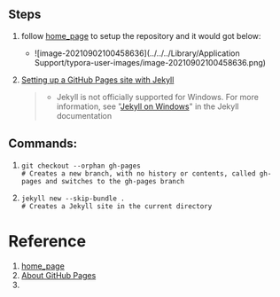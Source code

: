 ## Steps

1. follow [home_page](https://pages.github.com/) to setup the repository and it would got below:

   * ![image-20210902100458636](../../../Library/Application Support/typora-user-images/image-20210902100458636.png)

2. [Setting up a GitHub Pages site with Jekyll](https://docs.github.com/en/pages/setting-up-a-github-pages-site-with-jekyll)

   > * Jekyll is not officially supported for Windows. For more information, see "[Jekyll on Windows](http://jekyllrb.com/docs/windows/#installation)" in the Jekyll documentation









## Commands:

1. 
   ```shell
   git checkout --orphan gh-pages
   # Creates a new branch, with no history or contents, called gh-pages and switches to the gh-pages branch
   ```

2. ```shell
   jekyll new --skip-bundle .
   # Creates a Jekyll site in the current directory
   ```

   



# Reference 

1. [home_page](https://pages.github.com/)
2. [About GitHub Pages](https://docs.github.com/en/pages/getting-started-with-github-pages/about-github-pages#publishing-sources-for-github-pages-sites)
3. 




